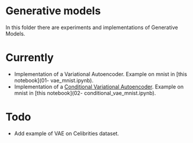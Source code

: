 # Generative models

In this folder there are experiments and implementations of Generative Models.

# Currently
- Implementation of a Variational Autoencoder. Example on mnist in [this notebook](01- vae_mnist.ipynb).
- Implementation of a [Conditional Variational Autoencoder](conditionalvae.py). Example on mnist in [this notebook](02- conditional_vae_mnist.ipynb).

# Todo

- Add example of VAE on Celibrities dataset.


